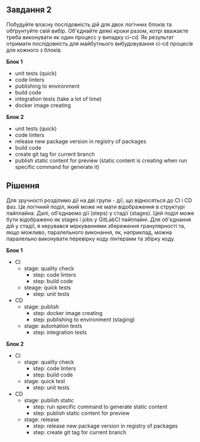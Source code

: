 ## Завдання 2
Побудуйте власну послідовність дій для двох логічних блоків та обґрунтуйте свій вибір. Об'єднайте деякі кроки разом, котрі вважаєте треба виконувати як один процесс у випадку ci-cd. Як результат отримати послідовність для майбутнього вибудовування ci-cd процесів для кожного з блоків.

**Блок 1**
- unit tests (quick)
- code linters
- publishing to environment
- build code
- integration tests (take a lot of time)
- docker image creating

**Блок 2**
- unit tests (quick)
- code linters
- release new package version in registry of packages
- build code
- create git tag for current branch
- publish static content for preview (static content is creating when run specific command for generate it)

## Рішення
Для зручності розділимо дії на дві групи - дії, що відносяться до CI і CD фаз. Це логічний поділ, який може не мати відображення в структурі пайплайна. 
Далі, об'єднаємо дії (steps) у стадії (stages). Цей поділ може бути відображено як stages і jobs у GitLabCI пайплайні. Для об'єднання дій у стадії, я керувався міркуваннями збереження гранулярності та, якщо можливо, паралельного виконання, як, наприклад, можна паралельно виконувати перевірку коду лінтерами та збірку коду.

**Блок 1**
- CI
  - stage: quality check
    - step: code linters
    - step: build code
  - steage: quick tests
    - step: unit tests
- CD
  - stage: publish
    - step: docker image creating
    - step: publishing to environment (staging)
  - stage: automation tests
    - step: integration tests

**Блок 2**
- CI
  - stage: quality check
    - step: code linters
    - step: build code
  - stage: quick test
    - step: unit tests
- CD
  - stage: publish static
    -  step: run specific command to generate static content
    -  step: publish static content for preview
  - stage: release
    - step: release new package version in registry of packages
    - step: create git tag for current branch